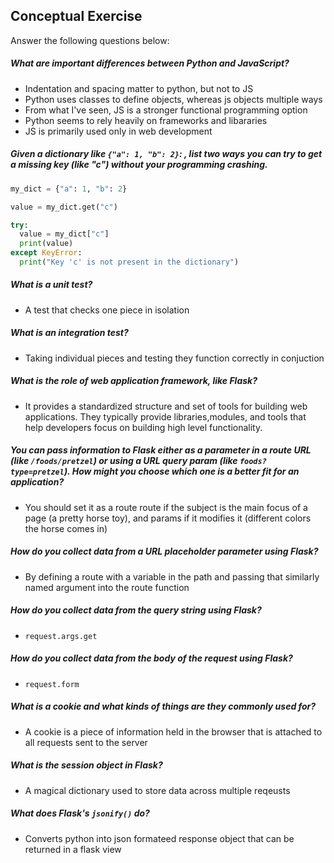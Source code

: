 ## Conceptual Exercise

Answer the following questions below:

##### What are important differences between Python and JavaScript? #####
* Indentation and spacing matter to python, but not to JS
* Python uses classes to define objects, whereas js objects multiple ways
* From what I've seen, JS is a stronger functional programming option
* Python seems to rely heavily on frameworks and libararies
* JS is primarily used only in web development

##### Given a dictionary like `{"a": 1, "b": 2}`: , list two ways you can try to get a missing key (like "c") *without* your programming crashing. 

```python
my_dict = {"a": 1, "b": 2}

value = my_dict.get("c")

try:
  value = my_dict["c"]
  print(value)
except KeyError:
  print("Key 'c' is not present in the dictionary")
  ```

##### What is a unit test? #####
* A test that checks one piece in isolation

##### What is an integration test? #####
* Taking individual pieces and testing they function correctly in conjuction

##### What is the role of web application framework, like Flask? #####
* It provides a standardized structure and set of tools for building web applications. They typically provide libraries,modules, and tools that help developers focus on building high level functionality. 

##### You can pass information to Flask either as a parameter in a route URL  (like `/foods/pretzel`) or using a URL query param (like `foods?type=pretzel`). How might you choose which one is a better fit for an application? #####
* You should set it as a route route if the subject is the main focus of a page (a pretty horse toy), and params if it modifies it (different colors the horse comes in)

##### How do you collect data from a URL placeholder parameter using Flask? #####
* By defining a route with a variable in the path and passing that similarly named argument into the route function

##### How do you collect data from the query string using Flask? #####
  * `request.args.get`

##### How do you collect data from the body of the request using Flask? #####
* `request.form`

##### What is a cookie and what kinds of things are they commonly used for? #####
* A cookie is a piece of information held in the browser that is attached to all requests sent to the server

##### What is the session object in Flask? #####
* A magical dictionary used to store data across multiple reqeusts

##### What does Flask's `jsonify()` do? #####
* Converts python into json formateed response object that can be returned in a flask view
